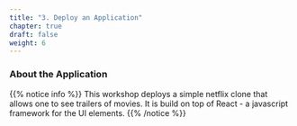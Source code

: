 ```yaml
---
title: "3. Deploy an Application"
chapter: true
draft: false
weight: 6
---
```


### About the Application
{{% notice info %}}
This workshop deploys a simple netflix clone that allows one to see trailers of movies. It is build on top of React - a javascript framework for the UI elements.
{{% /notice %}}

